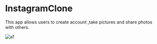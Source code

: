 # InstagramClone
This app allows users to create account ,take pictures and share photos with others.

![a1](https://user-images.githubusercontent.com/16640036/61555265-ff4c8a80-aa2c-11e9-9813-7eeef6c87bb1.gif)
